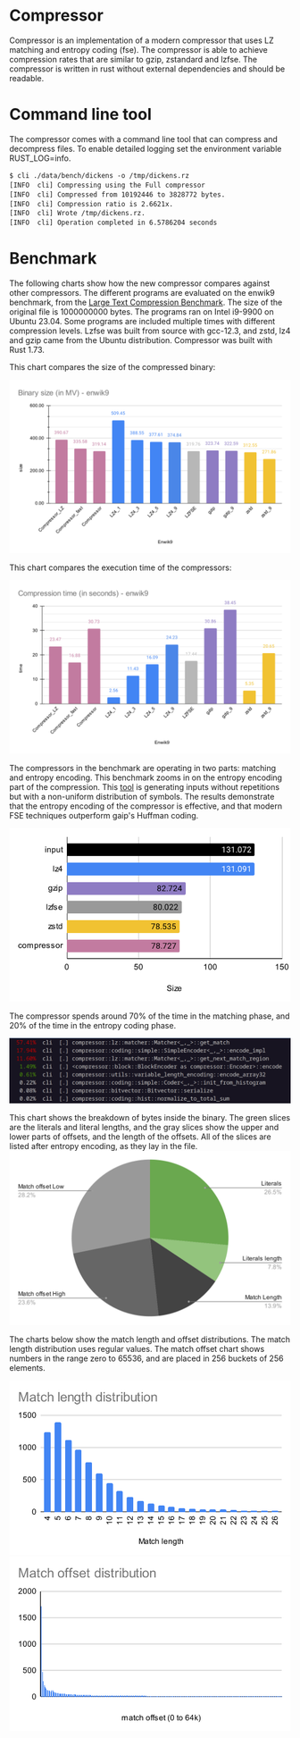 # Compressor

Compressor is an implementation of a modern compressor that uses LZ matching and
entropy coding (fse). The compressor is able to achieve compression rates that
are similar to gzip, zstandard and lzfse. The compressor is written in rust
without external dependencies and should be readable.


# Command line tool

The compressor comes with a command line tool that can compress and decompress files. To enable detailed logging set the environment variable RUST_LOG=info. 

```txt
$ cli ./data/bench/dickens -o /tmp/dickens.rz
[INFO  cli] Compressing using the Full compressor
[INFO  cli] Compressed from 10192446 to 3828772 bytes.
[INFO  cli] Compression ratio is 2.6621x.
[INFO  cli] Wrote /tmp/dickens.rz.
[INFO  cli] Operation completed in 6.5786204 seconds
```

# Benchmark

The following charts show how the new compressor compares against other
compressors. The different programs are evaluated on the enwik9 benchmark, from
the [Large Text Compression Benchmark](https://mattmahoney.net/dc/text.html).
The size of the original file is 1000000000 bytes. The programs ran on Intel
i9-9900 on Ubuntu 23.04. Some programs are included multiple times with
different compression levels. Lzfse was built from source with gcc-12.3, and
zstd, lz4 and gzip came from the Ubuntu distribution. Compressor was built with
Rust 1.73.

This chart compares the size of the compressed binary:

![Size Chart](docs/size.svg)

This chart compares the execution time of the compressors:

![Time Chart](docs/time.svg)

The compressors in the benchmark are operating in two parts: matching and
entropy encoding. This benchmark zooms in on the entropy encoding part of the
compression.  This [tool](scripts/gen_sharp_input.py) is generating inputs
without repetitions but with a non-uniform distribution of symbols. The results
demonstrate that the entropy encoding of the compressor is effective, and
that modern FSE techniques outperform gaip's Huffman coding.

![FSE Chart](docs/fse.svg)

The compressor spends around 70% of the time in the matching phase, and 20% of
the time in the entropy coding phase.

![Time breakdown](docs/prof.png)

This chart shows the breakdown of bytes inside the binary. The green slices are
the literals and literal lengths, and the gray slices show the upper and lower
parts of offsets, and the length of the offsets. All of the slices are listed
after entropy encoding, as they lay in the file.
![size breakdown](docs/sizebreakdown.svg)

The charts below show the match length and offset distributions. The match
length distribution uses regular values. The match offset chart shows numbers in
the range zero to 65536, and are placed in 256 buckets of 256 elements.

![Match length distribution](docs/matlen.svg) ![Match offsets distribution](docs/matoff.svg)
